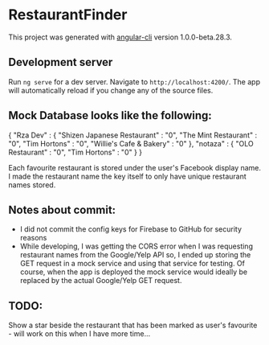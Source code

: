 # RestaurantFinder

This project was generated with [angular-cli](https://github.com/angular/angular-cli) version 1.0.0-beta.28.3.

## Development server
Run `ng serve` for a dev server. Navigate to `http://localhost:4200/`. The app will automatically reload if you change any of the source files.


## Mock Database looks like the following: 
{
  "Rza Dev" : {
    "Shizen Japanese Restaurant" : "0",
    "The Mint Restaurant" : "0",
    "Tim Hortons" : "0",
    "Willie's Cafe & Bakery" : "0"
  },
  "notaza" : {
    "OLO Restaurant" : "0",
    "Tim Hortons" : "0"
  }
}

Each favourite restaurant is stored under the user's Facebook display name. I made the restaurant name the key itself to only have unique restaurant names stored.

## Notes about commit: 
* I did not commit the config keys for Firebase to GitHub for security reasons
* While developing, I was getting the CORS error when I was requesting restaurant names from the Google/Yelp API so, I ended up storing the GET request in a mock service and using that service for testing. Of course, when the app is deployed the mock service would ideally be replaced by the actual Google/Yelp GET request. 

## TODO:
Show a star beside the restaurant that has been marked as user's favourite - will work on this when I have more time...